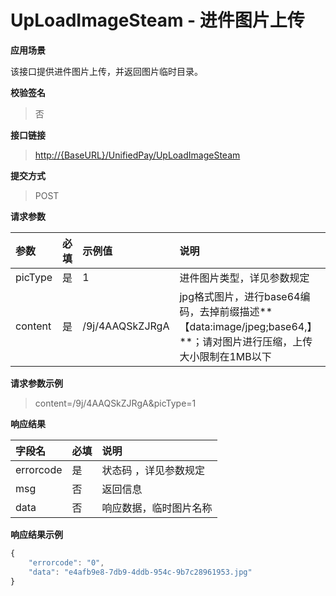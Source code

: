# UpLoadImageSteam - 进件图片上传

**应用场景**

该接口提供进件图片上传，并返回图片临时目录。

**校验签名**

> 否

**接口链接**

> [http://{BaseURL}/UnifiedPay/UpLoadImageSteam](http://{BaseURL}/OpenPlatform/Login)

**提交方式**

> POST

**请求参数**

| 参数 | 必填 | 示例值 | 说明 |
| :--- | :--- | :--- | :--- |
| picType | 是 | 1 | 进件图片类型，详见参数规定 |
| content | 是 | /9j/4AAQSkZJRgA | jpg格式图片，进行base64编码，去掉前缀描述**【data:image/jpeg;base64,】**；请对图片进行压缩，上传大小限制在1MB以下 |

**请求参数示例**

> content=/9j/4AAQSkZJRgA&picType=1

**响应结果**

| 字段名 | 必填 | 说明 |
| :--- | :--- | :--- |
| errorcode | 是 | 状态码 ，详见参数规定 |
| msg | 否 | 返回信息 |
| data | 否 | 响应数据，临时图片名称 |

**响应结果示例**

```js
{
    "errorcode": "0",
    "data": "e4afb9e8-7db9-4ddb-954c-9b7c28961953.jpg"
}
```



